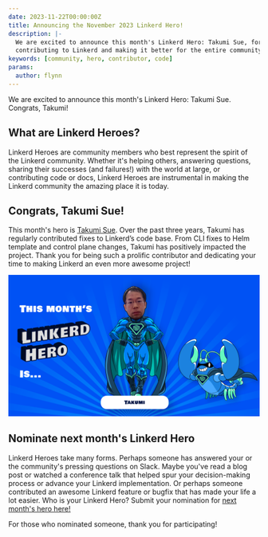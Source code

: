 ```yaml
---
date: 2023-11-22T00:00:00Z
title: Announcing the November 2023 Linkerd Hero!
description: |-
  We are excited to announce this month's Linkerd Hero: Takumi Sue, for
  contributing to Linkerd and making it better for the entire community!
keywords: [community, hero, contributor, code]
params:
  author: flynn
---
```


We are excited to announce this month's Linkerd Hero: Takumi Sue. Congrats,
Takumi!

## What are Linkerd Heroes?

Linkerd Heroes are community members who best represent the spirit of the
Linkerd community. Whether it's helping others, answering questions, sharing
their successes (and failures!) with the world at large, or contributing code or
docs, Linkerd Heroes are instrumental in making the Linkerd community the
amazing place it is today.

## Congrats, Takumi Sue!

This month's hero is [Takumi Sue](https://github.com/mikutas). Over the past
three years, Takumi has regularly contributed fixes to Linkerd’s code base. From
CLI fixes to Helm template and control plane changes, Takumi has positively
impacted the project. Thank you for being such a prolific contributor and
dedicating your time to making Linkerd an even more awesome project!

![Takumi Sue](cover.png)

## Nominate next month's Linkerd Hero

Linkerd Heroes take many forms. Perhaps someone has answered your or the
community's pressing questions on Slack. Maybe you've read a blog post or
watched a conference talk that helped spur your decision-making process or
advance your Linkerd implementation. Or perhaps someone contributed an awesome
Linkerd feature or bugfix that has made your life a lot easier. Who is your
Linkerd Hero? Submit your nomination for
[next month's hero here!](https://docs.google.com/forms/d/e/1FAIpQLSfNv--UnbbZSzW7J3SbREIMI-HaooyX9im8yLIGB7M_LKT_Fw/viewform?usp=sf_link)

For those who nominated someone, thank you for participating!
